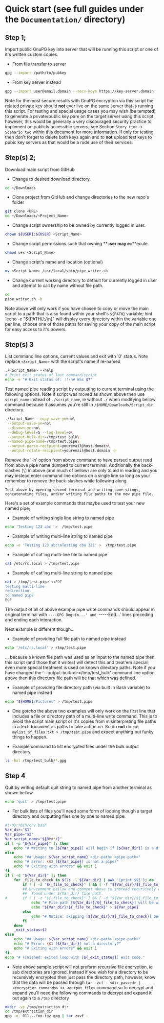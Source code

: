 # Quick start (see full guides under the `Documentation/` directory)

## Step 1; 

Import public GnuPG key into server that will be running this script or one of it's written custom copies.

 - From file transfer to server
```bash
gpg --import /path/to/pubkey
```

 - From key server instead
```bash
gpg --import user@email.domain --recv-keys https://key-server.domain
```

Note for the most secure results with GnuPG encryption via this script the related private key should **not** ever live on the same server that is running this script.
 For testing and special usage cases you may wish (be tempted) to generate a private/public key pare on the target server using this script, however, this would be generally a very discouraged security practice to implement on publicly accessible servers; see Section `Story time` -> `Scenario two` within this document for more information.
 If only for testing then don't forget to delete both keys again and to **not** upload test keys to pubic key servers as that would be a rude use of their services.

## Step(s) 2; 

Download main script from GitHub

 - Change to desired download directory.
```bash
cd ~/Downloads
```

 - Clone project from GitHub and change directories to the new repo's folder
```bash
git clone <URL>
cd ~/Downloads/<Project_Name>
```

 - Change script ownership to be owned by currently logged in user.
```bash
chown ${USER}:${USER} <Script_Name>
```

 - Change script permissions such that owning **`u`**ser may e**`x`**ecute.
```bash
chmod u+x <Script_Name>
```

 - Change script's name and location (optional)
```bash
mv <Script_Name> /usr/local/sbin/pipe_writer.sh
```

 - Change current working directory to default for currently logged in user and attempt to call by name without file path.
```bash
cd
pipe_writer.sh -h
```
Note above will only work if you have chosen to copy or move the main script to a path that is also found within your shell's `${PATH}` variable; hint `echo -e "${PATH//:/\\n}" will display every directory within the variable one per line, choose one of those paths for saving your copy of the main script for easy access to it's powers.

## Step(s) 3

List command line options, current values and exit with '0' status. Note replace `<Script_Name>` with the script's name if re-named
```bash
./<Script_Name> --help
# Print exit status of last command/script
echo -e "# Exit status of: !!\n# Was $?"
```

Test named pipe reading script by outputting to current terminal using the following options. Note if script was moved as shown above then use `script_name` instead of `./script_name`, ie without `./` when modifying bellow command because it assumes you're still in `/$HOME/Downloads/Script_dir` directory.
```bash
./Script_Name --copy-save-yn=no\
 --output-save-yn=no\
 --disown-yn=no\
 --debug-level=5 --log-level=0\
 --output-bulk-dir=/tmp/test_bulk\
 --named-pipe-name=/tmp/test.pipe\
 --output-parse-recipient=youremail@host.domain\
 --output-rotate-recipient=youremail@host.domain -h
```
 Remove the '-h' option from above command to have parsed output read from above pipe name dumped to current terminal. Additionally the back-slashes (`\`) in above (and much of bellow) are only to aid in reading and you may instead enter command line options on a single line so long as your remember to remove the back-slashes while following along.

	Test above by opening second terminal and writing some stings, concatenating files, and/or writing file paths to the new pipe file.

 Here's a set of example commands that maybe used to test your new named pipe;

 - Example of writing single line string to named pipe
```bash
echo 'Testing 123 abc' >  /tmp/test.pipe
```

 - Example of writing multi-line string to named pipe
```bash
echo -e 'Testing 123 abc\nTesting cba 321' >  /tmp/test.pipe
```

 - Example of cat'ing multi-line file to named pipe
```bash
cat /etc/rc.local > /tmp/test.pipe
```

 - Example of cat'ing multi-line string to named pipe
```bash
cat > /tmp/test.pipe <<EOF
testing multi-line
redirection
to named pipe
EOF
```

The output of all of above example pipe write commands should appear in original terminal with `----GPG Beguin...' and `-----End...` lines preceding and ending each interaction.

 Next example is different though...

 - Example of providing full file path to named pipe instead
```bash
echo '/etc/rc.local' > /tmp/test.pipe
```

 ... because a known file path was used as an input to the named pipe then this script (and those that it writes) will detect this and treat'em special; even more special treatment is used on known directory paths.
 Note if you have changed the '--output-bulk-dir=/tmp/test_bulk' command line option above then this directory file path will be that which was defined.

 - Example of providing file directory path (via built in Bash variable) to named pipe instead
```bash
echo "${HOME}/Pictures" > /tmp/test.pipe
```

 - One *gotcha* the above two examples will only work on the first line that includes a file or directory path of a multi-line write command. This is to avoid the script main script or it's copies from misinterpreting file paths in a text document as paths to take action on. So do **not** do `cat mylist_of_files.txt > /tmp/test.pipe` and expect anything but funky things to happen.

 - Example command to list encrypted files under the bulk output directory.
```bash
ls -hal /tmp/test_bulk/*.gpg
```

## Step 4

Quit by writing default quit string to named pipe from another terminal as shown bellow
```bash
echo 'quit' > /tmp/test.pipe
```


 - For bulk lists of files you'll need some form of looping though a target directory and outputting files one by one to named pipe.
```bash
#!/usr/bin/env bash
Var_dir="$1"
Var_pipe="$2"
Var_script_name="${0##*/}"
if [ -p "${Var_pipe}" ]; then
	echo "# Writing to [${Var_pipe}] will begin if [${Var_dir}] is a directory"
else
	echo "## Usage: ${Var_script_name} <dir-path> <pipe-path>"
	echo "# Error: \$2 [${Var_pipe}] is not a pipe?"
	echo "# Exiting with errors" && exit 1
fi
if [ -d "${Var_dir}" ]; then
	for _file_to_check in $(ls -l ${Var_dir} | awk '{print $9}'); do
		if ! [ -z "${_file_to_check}" ] && [ -f "${Var_dir}/${_file_to_check}" ]; then
		## Un-comment bellow and comment above to instead recursively encrypt sub-dirs under
		##  found under ${Var_dir} file path.
#		if ! [ -z "${_file_to_check}" ] && [ -d "${Var_dir}/${_file_to_check}" ]; then
			echo "# File path [${Var_dir}/${_file_to_check}] will be written to [${Var_pipe}] pipe "
			echo "${Var_dir}/${_file_to_check}" > ${Var_pipe}
		else
			echo "# Notice: skipping [${Var_dir}/${_file_to_check}] because it is either blank or not a file."
		fi
	done
	_exit_status=$?
else
	echo "## Usage: ${Var_script_name} <dir-path> <pipe-path>"
	echo "# Error: \$1 [${Var_dir}] not a directory?"
	echo "# Exiting with errors" && exit 1
fi
echo "# Finished: exited loop with [${_exit_status}] exit code."
```

 - Note above sample script will not preform recursive file encryption, ie sub directories are ignored.
 Instead if you wish for a directory to be recursively encrypted then just pass the directory path, however, know that the data will be passed through `tar -zcf - <dir_passed> | <encryption_commands> >> <output_file>`
 command so to decrypt and expand you'll need the following commands to decrypt and expand it out again to a `/tmp` directory
```bash
mkdir -vp /tmp/extraction_dir
cd /tmp/extraction_dir
gpg -o- 011...foo.tgz.gpg | tar zxvf - 
```

